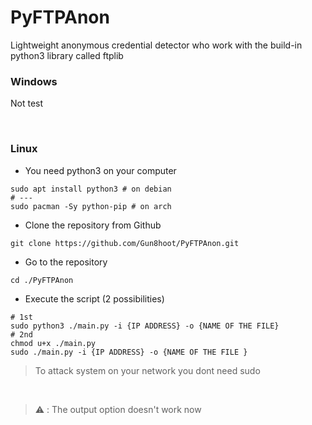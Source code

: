 # PyFTPAnon
Lightweight anonymous credential detector who work with the build-in python3 library called ftplib
### Windows
Not test

<br>

### Linux
- You need python3 on your computer 
```shell
sudo apt install python3 # on debian
# ---
sudo pacman -Sy python-pip # on arch
```
- Clone the repository from Github
```shell
git clone https://github.com/Gun8hoot/PyFTPAnon.git
```
- Go to the repository
```shell
cd ./PyFTPAnon
```
- Execute the script (2 possibilities)
```shell 
# 1st
sudo python3 ./main.py -i {IP ADDRESS} -o {NAME OF THE FILE}
# 2nd
chmod u+x ./main.py
sudo ./main.py -i {IP ADDRESS} -o {NAME OF THE FILE }
```
> To attack system on your network you dont need sudo

<br>

> ⚠️ : The output option doesn't work now 
